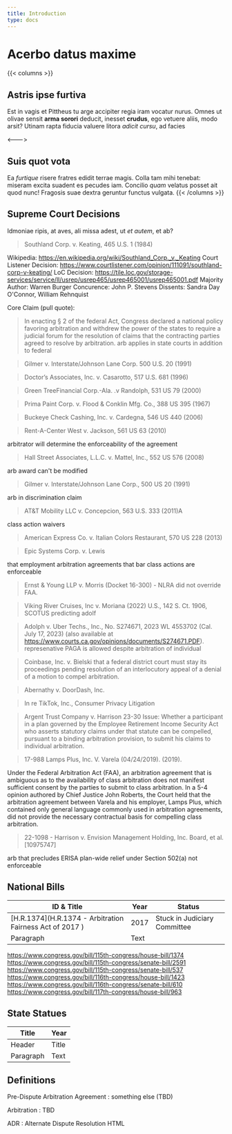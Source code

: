 ```yaml
---
title: Introduction
type: docs
---
```


# Acerbo datus maxime

{{< columns >}}
## Astris ipse furtiva

Est in vagis et Pittheus tu arge accipiter regia iram vocatur nurus. Omnes ut
olivae sensit **arma sorori** deducit, inesset **crudus**, ego vetuere aliis,
modo arsit? Utinam rapta fiducia valuere litora _adicit cursu_, ad facies

<--->

## Suis quot vota

Ea _furtique_ risere fratres edidit terrae magis. Colla tam mihi tenebat:
miseram excita suadent es pecudes iam. Concilio _quam_ velatus posset ait quod
nunc! Fragosis suae dextra geruntur functus vulgata.
{{< /columns >}}


## Supreme Court Decisions

Idmoniae ripis, at aves, ali missa adest, ut _et autem_, et ab?


> Southland Corp. v. Keating, 465 U.S. 1 (1984)

Wikipedia: https://en.wikipedia.org/wiki/Southland_Corp._v._Keating
Court Listener Decision: https://www.courtlistener.com/opinion/111091/southland-corp-v-keating/
LoC Decision: https://tile.loc.gov/storage-services/service/ll/usrep/usrep465/usrep465001/usrep465001.pdf
Majority Author: Warren Burger
Concurence: John P. Stevens
Dissents: Sandra Day O'Connor, William Rehnquist

Core Claim (pull quote):
> In enacting § 2 of the federal Act, Congress declared a national policy favoring arbitration and withdrew the power of the states to require a judicial forum for the resolution of claims that the contracting parties agreed to resolve by arbitration. arb applies in state courts in addition to federal

> Gilmer v. Interstate/Johnson Lane Corp. 500 U.S. 20 (1991)

> Doctor’s Associates, Inc. v. Casarotto, 517 U.S. 681 (1996)

> Green TreeFinancial Corp.-Ala. .v Randolph, 531 US 79 (2000)

> Prima Paint Corp. v. Flood & Conklin Mfg. Co., 388 US 395 (1967)

> Buckeye Check Cashing, Inc. v. Cardegna,  546 US 440 (2006)

> Rent-A-Center West v. Jackson,  561 US 63 (2010)

  arbitrator will determine the enforceability of the agreement

> Hall Street Associates, L.L.C. v. Mattel, Inc., 552 US 576 (2008)

  arb award can't be modified

> Gilmer v. Interstate/Johnson Lane Corp.,  500 US 20 (1991)

  arb in discrimination claim

> AT&T Mobility LLC v. Concepcion, 563 U.S. 333 (2011)A

  class action waivers

> American Express Co. v. Italian Colors Restaurant, 570 US 228 (2013)

> Epic Systems Corp. v. Lewis

that employment arbitration agreements that bar class actions are enforceable

> Ernst & Young LLP v. Morris (Docket 16-300) - NLRA did not override FAA.

> Viking River Cruises, Inc v. Moriana (2022) U.S., 142 S. Ct. 1906,
       SCOTUS predicting adolf

> Adolph v. Uber Techs., Inc., No. S274671, 2023 WL 4553702 (Cal. July 17, 2023) (also available at https://www.courts.ca.gov/opinions/documents/S274671.PDF).
	represenative PAGA is allowed despite arbitration of individual

> Coinbase, Inc. v. Bielski that a federal
  district court must stay its proceedings pending resolution of an interlocutory appeal of a denial of a motion to compel arbitration.


> Abernathy v. DoorDash, Inc.

> In re TikTok, Inc., Consumer Privacy Litigation

> Argent Trust Company v. Harrison 23-30
Issue: Whether a participant in a plan governed by the Employee Retirement Income Security Act who asserts statutory claims under that statute can be compelled, pursuant to a binding arbitration provision, to submit his claims to individual arbitration.

> 17-988 Lamps Plus, Inc. V. Varela (04/24/2019). (2019).

Under the Federal Arbitration Act (FAA), an arbitration agreement that is ambiguous as to the availability of class arbitration does not manifest sufficient consent by the parties to submit to class arbitration. In a 5-4 opinion authored by Chief Justice John Roberts, the Court held that the arbitration agreement between Varela and his employer, Lamps Plus, which contained only general language commonly used in arbitration agreements, did not provide the necessary contractual basis for compelling class arbitration.

> 22-1098 - Harrison v. Envision Management Holding, Inc. Board, et al. [10975747]

arb that precludes ERISA plan-wide relief under Section 502(a) not enforceable

## National Bills

| ID & Title  | Year | Status |
| ----------- | ---- | ------ |
| [H.R.1374](H.R.1374 - Arbitration Fairness Act of 2017 )| 2017 | Stuck in Judiciary Committee |
| Paragraph   | Text        | |
https://www.congress.gov/bill/115th-congress/house-bill/1374
https://www.congress.gov/bill/115th-congress/senate-bill/2591
https://www.congress.gov/bill/115th-congress/senate-bill/537
https://www.congress.gov/bill/116th-congress/house-bill/1423
https://www.congress.gov/bill/116th-congress/senate-bill/610
https://www.congress.gov/bill/117th-congress/house-bill/963

## State Statues

| Title       | Year |
| ----------- | ----------- |
| Header      | Title       |
| Paragraph   | Text        |


## Definitions

Pre-Dispute Arbitration Agreement
: something else (TBD)

Arbitration
: TBD

ADR
: Alternate Dispute Resolution HTML
